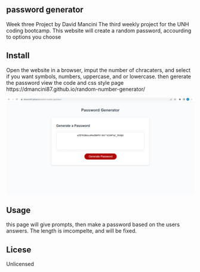 <h2>password generator</h2>
Week three Project
by David Mancini 
The third weekly project for the UNH coding bootcamp. This website will create a random password, accourding to options you choose
<h2>Install</h2>
Open the website in a browser, imput the number of chracaters, and select if you want symbols, numbers, uppercase, and or lowercase. then gererate the password
view the code and css style page 
https://dmancini87.github.io/random-number-generator/

![Alt text](https://github.com/Dmancini87/random-number-generator/blob/main/password.png)
<h2>Usage</h2>
this page will give prompts, then make a password based on the users answers.
The length is imcompelte, and will be fixed.
<h2>Licese</h2>
Unlicensed
